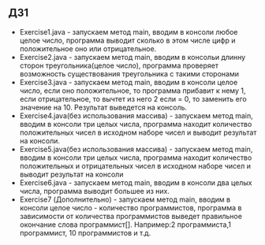## ДЗ1

- Exercise1.java - запускаем метод main, вводим в консоли любое целое число, программа выводит сколько в этом числе цифр и положительное оно или отрицательное.
- Exercise2.java - запускаем метод main, вводим в консольи длинну сторон треугольника(целое число), программа проверяет возможность существования треугольника с такими сторонами
- Exercise3.java - запускаем метод main, вводим в консоли целое число, если оно положительное, то программа прибавит к нему 1, если отрицательное, то вычтет из него 2 если = 0, то заменить его значение на 10. Результат выведется на консоль.
- Exercise4.java(без использования массива) - запускаем метод main, вводим в консоли три целых числа, программа находит количество положительных чисел в исходном наборе чисел и выводит результат на консоли.
- Exercise5.java(без использования массива) - запускаем метод main, вводим в консоли три целых числа, программа находит количество положительных и отрицательных чисел в исходном наборе чисел и выводит результат на консоли
- Exercise6.java  - запускаем метод main, вводим в консоли два целых числа, программа выводит большее из них.
- Exercise7 (Дополнительно) - запускаем метод main, вводим в консоли целое число - количество программистов, программа в зависимости от количества программистов выведет правильное окончание слова программист[]. Например:2 программиста,1 программист, 10 программистов и т.д.
